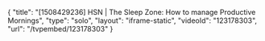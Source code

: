 {
    "title": "[1508429236] HSN | The Sleep Zone: How to manage Productive Mornings",
    "type": "solo",
    "layout": "iframe-static",
    "videoId": "123178303",
    "url": "\/tvpembed\/123178303"
}